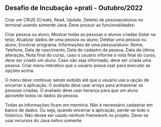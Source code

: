 ## Desafio de Incubação +prati - Outubro/2022
Criar um CRUD (Create, Read, Update, Delete) de pessoas/alunos no terminal usando somente Java: Deve possuir as funcionalidades:

Criar pessoa ou aluno;
Mostrar todas as pessoas e alunos criadas (listar na tela);
Atualizar dados de uma pessoa ou aluno;
Deletar uma pessoa ou aluno;
Encerrar programa. Informações de uma pessoa/aluno: Nome, Telefone, Data de nascimento, Data de cadastro da pessoa, Data da última alteração, Nota final do curso, caso o usuário informe a nota final do curso, deve ser criado um aluno. Caso não seja informado, deve ser criada uma pessoa.
Criar menu interativo que o usuário possa usar para executar as opções acima.

O menu deve continuar sendo exibido até que o usuário use a opção de encerrar a aplicação. O avaliado deve usar arrays para armazenar as pessoas criadas. O avaliado deve usar herança para que um aluno aproveite todos os dados da pessoa.

Todas as informações ficam em memória. Não é necessário cadastrar em banco de dados. Ou seja, quando encerrar a aplicação, perde-se todo o histórico. Não devee ser usado nenhum framework no projeto. Deve-se usar recursos do Java nativo somente.